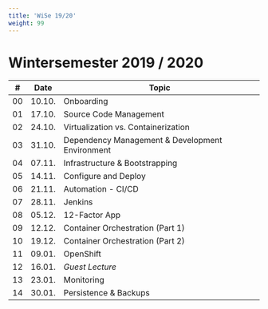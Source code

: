 ```yaml
---
title: 'WiSe 19/20'
weight: 99
---
```



# Wintersemester 2019 / 2020

| #   | Date    | Topic                                            |
|-----|---------|--------------------------------------------------|
| 00  | 10.10.  | Onboarding                                       |
| 01  | 17.10.  | Source Code Management                           |
| 02  | 24.10.  | Virtualization vs. Containerization              |
| 03  | 31.10.  | Dependency Management & Development Environment  |
| 04  | 07.11.  | Infrastructure & Bootstrapping                   |
| 05  | 14.11.  | Configure and Deploy                             |
| 06  | 21.11.  | Automation - CI/CD                               |
| 07  | 28.11.  | Jenkins                                          |
| 08  | 05.12.  | 12-Factor App                                    |
| 09  | 12.12.  | Container Orchestration (Part 1)                 |
| 10  | 19.12.  | Container Orchestration (Part 2)                 |
| 11  | 09.01.  | OpenShift                                        |
| 12  | 16.01.  | *Guest Lecture*                                  |
| 13  | 23.01.  | Monitoring                                       |
| 14  | 30.01.  | Persistence & Backups                            |
